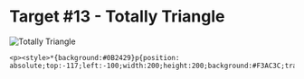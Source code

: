 # Target #13 - Totally Triangle

![Totally Triangle](https://cssbattle.dev/targets/13.png)

```
<p><style>*{background:#0B2429}p{position: absolute;top:-117;left:-100;width:200;height:200;background:#F3AC3C;transform:rotate(45deg
```
